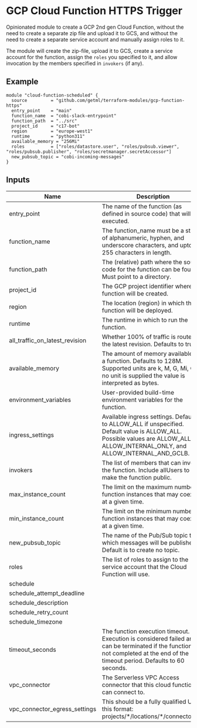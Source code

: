 # GCP Cloud Function HTTPS Trigger

Opinionated module to create a GCP 2nd gen Cloud Function, without  the need to create a separate zip file and
upload it to GCS, and without the need to create a separate service account and manually assign roles to it.

The module will create  the zip-file, upload it to GCS, create a service account for the function, assign the `roles` you specified to it,
and allow invocation by the members specified in `invokers` (if any). 


## Example

```HCL
module "cloud-function-scheduled" {
  source         = "github.com/getml/terraform-modules/gcp-function-https"
  entry_point    = "main"
  function_name  = "cobi-slack-entrypoint"
  function_path  = "../src"
  project_id     = "c17-bot"
  region         = "europe-west1"
  runtime        = "python311"
  available_memory = "256Mi"
  roles          = ["roles/datastore.user", "roles/pubsub.viewer", "roles/pubsub.publisher", "roles/secretmanager.secretAccessor"]
  new_pubsub_topic = "cobi-incoming-messages"
}
```

## Inputs

| Name                           | Description                                                                                                                                                                     | Type         | Default   | Required |
| ------------------------------ | ------------------------------------------------------------------------------------------------------------------------------------------------------------------------------- | ------------ | --------- | -------- |
| entry_point                    | The name of the function (as defined in source code) that will be executed.                                                                                                     | string       |           | YES      |
| function_name                  | The function_name must be a string of alphanumeric, hyphen, and underscore characters, and upto 255 characters in length.                                                       | string       |           | YES      |
| function_path                  | The (relative) path where the source code for the function can be found. Must point to a directory.                                                                             | string       |           | YES      |
| project_id                     | The GCP project identifier where the function will be created.                                                                                                                  | string       |           | YES      |
| region                         | The location (region) in which the function will be deployed.                                                                                                                   | string       |           | YES      |
| runtime                        | The runtime in which to run the function.                                                                                                                                       | string       |           | YES      |
| all_traffic_on_latest_revision | Whether 100% of traffic is routed to the latest revision. Defaults to true.                                                                                                     | bool         | TRUE      | NO       |
| available_memory               | The amount of memory available for a function. Defaults to 128M. Supported units are k, M, G, Mi, Gi. If no unit is supplied the value is interpreted as bytes.                 | string       | 128Mi     | NO       |
| environment_variables          | User-provided build-time environment variables for the function.                                                                                                                | map(string)  | {}        | NO       |
| ingress_settings               | Available ingress settings. Defaults to ALLOW_ALL if unspecified. Default value is ALLOW_ALL. Possible values are ALLOW_ALL, ALLOW_INTERNAL_ONLY, and ALLOW_INTERNAL_AND_GCLB.  | string       | ALLOW_ALL | NO       |
| invokers                       | The list of members that can invoke the function. Include allUsers to make the function public.                                                                                 | list(string) | []        | NO       |
| max_instance_count             | The limit on the maximum number of function instances that may coexist at a given time.                                                                                         | number       | 1         | NO       |
| min_instance_count             | The limit on the minimum number of function instances that may coexist at a given time.                                                                                         | number       | 0         | NO       |
| new_pubsub_topic               | The name of the Pub/Sub topic to which messages will be published. Default is to create no topic.                                                                               | string       | null      | NO       |
| roles                          | The list of roles to assign to the service account that the Cloud Function will use.                                                                                            | list(string) | []        | NO       |
| schedule                       |                                                                                                                                                                                 | string       | null      | NO       |
| schedule_attempt_deadline      |                                                                                                                                                                                 | string       | 320s      | NO       |
| schedule_description           |                                                                                                                                                                                 | string       | ""        | NO       |
| schedule_retry_count           |                                                                                                                                                                                 | number       | 0         | NO       |
| schedule_timezone              |                                                                                                                                                                                 | string       | UTC       | NO       |
| timeout_seconds                | The function execution timeout. Execution is considered failed and can be terminated if the function is not completed at the end of the timeout period. Defaults to 60 seconds. | number       | 60        | NO       |
| vpc_connector                  | The Serverless VPC Access connector that this cloud function can connect to.                                                                                                    | string       | null      | NO       |
| vpc_connector_egress_settings  | This should be a fully qualified URI in this format: projects/\*/locations/\*/connectors/\*.                                                                                    | string       | null      | NO       |